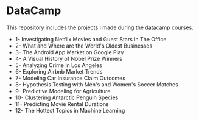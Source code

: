 # DataCamp

This repository includes the projects I made during the datacamp courses.

- 1- Investigating Netflix Movies and Guest Stars in The Office
- 2- What and Where are the World's Oldest Businesses
- 3- The Android App Market on Google Play
- 4- A Visual History of Nobel Prize Winners
- 5- Analyzing Crime in Los Angeles
- 6- Exploring Airbnb Market Trends
- 7- Modeling Car Insurance Claim Outcomes
- 8- Hypothesis Testing with Men's and Women's Soccer Matches
- 9- Predictive Modeling for Agriculture
- 10- Clustering Antarctic Penguin Species
- 11- Predicting Movie Rental Durations
- 12- The Hottest Topics in Machine Learning
